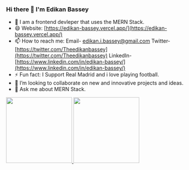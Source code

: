 ### Hi there 👋 I'm Edikan Bassey
- 🌱 I am a frontend devleper that uses the MERN Stack.
- 😄 Website: [https://edikan-bassey.vercel.app/](https://edikan-bassey.vercel.app/)
- 📫 How to reach me: Email- edikan.i.bassey@gmail.com Twitter- [https://twitter.com/Theedikanbassey](https://twitter.com/Theedikanbassey) LinkedIn- [https://www.linkedin.com/in/edikan-bassey/](https://www.linkedin.com/in/edikan-bassey/)
- ⚡ Fun fact: I Support Real Madrid and i love playing football.
- 👯 I’m looking to collaborate on new and innovative projects and ideas.
- 💬 Ask me about MERN Stack.

<!--
**Mestareddy/Mestareddy** is a ✨ _special_ ✨ repository because its `README.md` (this file) appears on your GitHub profile.

Here are some ideas to get you started:

- 🔭 I’m currently working on ...
- 🌱 I’m currently learning ...
- 👯 I’m looking to collaborate on ...
- 🤔 I’m looking for help with ...
- 💬 Ask me about ...
- 📫 How to reach me: ...
- 😄 Pronouns: ...
- ⚡ Fun fact: ...
-->

<a href="https://github.com/mestareddy">
  <img height="180em" src="https://github-readme-stats.vercel.app/api?username=mestareddy&theme=buefy&show_icons=true" />
  <img height="180em" src="https://github-readme-stats.vercel.app/api/top-langs/?username=mestareddy&theme=buefy&layout=compact" />
</a>
